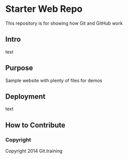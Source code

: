 # Starter Web Repo

This repository is for showing how Git and GitHub work

## Intro

test

## Purpose

Sample website with plenty of files for demos

## Deployment

text

## How to Contribute

### Copyright

Copyright 2014 Git.training